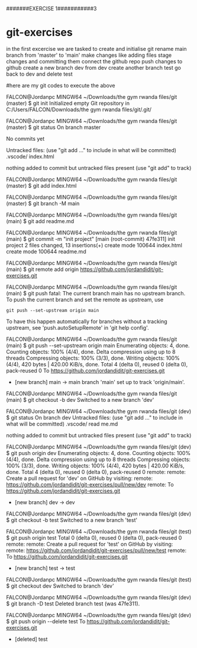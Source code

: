 #######EXERCISE 1###########3
# git-exercises

in the first excercise 
we are tasked to create and initialise git
rename main branch from 'master' to 'main'
make changes like adding files
stage changes and committing them
connect the github repo
push changes to github
create a new branch dev
from dev create another branch test 
go back to dev and delete test

#here are my git codes to execute the above

FALCON@Jordanpc MINGW64 ~/Downloads/the gym rwanda files/git (master)
$ git init
Initialized empty Git repository in C:/Users/FALCON/Downloads/the gym rwanda files/git/.git/

FALCON@Jordanpc MINGW64 ~/Downloads/the gym rwanda files/git (master)
$ git status
On branch master

No commits yet

Untracked files:
  (use "git add <file>..." to include in what will be committed)
        .vscode/
        index.html

nothing added to commit but untracked files present (use "git add" to track)

FALCON@Jordanpc MINGW64 ~/Downloads/the gym rwanda files/git (master)
$ git add index.html

FALCON@Jordanpc MINGW64 ~/Downloads/the gym rwanda files/git (master)
$ git branch -M main

FALCON@Jordanpc MINGW64 ~/Downloads/the gym rwanda files/git (main)
$ git add readme.md

FALCON@Jordanpc MINGW64 ~/Downloads/the gym rwanda files/git (main)
$ git commit -m "init project"
[main (root-commit) 47fe311] init project
 2 files changed, 13 insertions(+)
 create mode 100644 index.html
 create mode 100644 readme.md

FALCON@Jordanpc MINGW64 ~/Downloads/the gym rwanda files/git (main)
$ git remote add origin https://github.com/jordandidit/git-exercises.git

FALCON@Jordanpc MINGW64 ~/Downloads/the gym rwanda files/git (main)
$ git push
fatal: The current branch main has no upstream branch.
To push the current branch and set the remote as upstream, use

    git push --set-upstream origin main

To have this happen automatically for branches without a tracking
upstream, see 'push.autoSetupRemote' in 'git help config'.


FALCON@Jordanpc MINGW64 ~/Downloads/the gym rwanda files/git (main)
$ git push --set-upstream origin main
Enumerating objects: 4, done.
Counting objects: 100% (4/4), done.
Delta compression using up to 8 threads
Compressing objects: 100% (3/3), done.
Writing objects: 100% (4/4), 420 bytes | 420.00 KiB/s, done.
Total 4 (delta 0), reused 0 (delta 0), pack-reused 0
To https://github.com/jordandidit/git-exercises.git
 * [new branch]      main -> main
branch 'main' set up to track 'origin/main'.

FALCON@Jordanpc MINGW64 ~/Downloads/the gym rwanda files/git (main)
$ git checkout -b dev
Switched to a new branch 'dev'

FALCON@Jordanpc MINGW64 ~/Downloads/the gym rwanda files/git (dev)
$ git status
On branch dev
Untracked files:
  (use "git add <file>..." to include in what will be committed)
        .vscode/
        read me.md

nothing added to commit but untracked files present (use "git add" to track)

FALCON@Jordanpc MINGW64 ~/Downloads/the gym rwanda files/git (dev)
$ git push origin dev
Enumerating objects: 4, done.
Counting objects: 100% (4/4), done.
Delta compression using up to 8 threads
Compressing objects: 100% (3/3), done.
Writing objects: 100% (4/4), 420 bytes | 420.00 KiB/s, done.
Total 4 (delta 0), reused 0 (delta 0), pack-reused 0
remote: 
remote: Create a pull request for 'dev' on GitHub by visiting:
remote:      https://github.com/jordandidit/git-exercises/pull/new/dev
remote:
To https://github.com/jordandidit/git-exercises.git
 * [new branch]      dev -> dev

FALCON@Jordanpc MINGW64 ~/Downloads/the gym rwanda files/git (dev)
$ git checkout -b test
Switched to a new branch 'test'

FALCON@Jordanpc MINGW64 ~/Downloads/the gym rwanda files/git (test)
$ git push origin test
Total 0 (delta 0), reused 0 (delta 0), pack-reused 0
remote: 
remote: Create a pull request for 'test' on GitHub by visiting:
remote:      https://github.com/jordandidit/git-exercises/pull/new/test
remote:
To https://github.com/jordandidit/git-exercises.git
 * [new branch]      test -> test

FALCON@Jordanpc MINGW64 ~/Downloads/the gym rwanda files/git (test)
$ git checkout dev
Switched to branch 'dev'

FALCON@Jordanpc MINGW64 ~/Downloads/the gym rwanda files/git (dev)
$ git branch -D test
Deleted branch test (was 47fe311).

FALCON@Jordanpc MINGW64 ~/Downloads/the gym rwanda files/git (dev)
$ git push origin --delete test
To https://github.com/jordandidit/git-exercises.git
 - [deleted]         test


